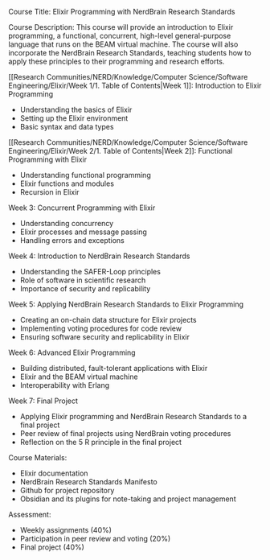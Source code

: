Course Title: Elixir Programming with NerdBrain Research Standards

Course Description: 
This course will provide an introduction to Elixir programming, a functional, concurrent, high-level general-purpose language that runs on the BEAM virtual machine. The course will also incorporate the NerdBrain Research Standards, teaching students how to apply these principles to their programming and research efforts.

[[Research Communities/NERD/Knowledge/Computer Science/Software Engineering/Elixir/Week 1/1. Table of Contents|Week 1]]: Introduction to Elixir Programming
- Understanding the basics of Elixir
- Setting up the Elixir environment
- Basic syntax and data types

[[Research Communities/NERD/Knowledge/Computer Science/Software Engineering/Elixir/Week 2/1. Table of Contents|Week 2]]: Functional Programming with Elixir
- Understanding functional programming
- Elixir functions and modules
- Recursion in Elixir

Week 3: Concurrent Programming with Elixir
- Understanding concurrency
- Elixir processes and message passing
- Handling errors and exceptions

Week 4: Introduction to NerdBrain Research Standards
- Understanding the SAFER-Loop principles
- Role of software in scientific research
- Importance of security and replicability

Week 5: Applying NerdBrain Research Standards to Elixir Programming
- Creating an on-chain data structure for Elixir projects
- Implementing voting procedures for code review
- Ensuring software security and replicability in Elixir

Week 6: Advanced Elixir Programming
- Building distributed, fault-tolerant applications with Elixir
- Elixir and the BEAM virtual machine
- Interoperability with Erlang

Week 7: Final Project
- Applying Elixir programming and NerdBrain Research Standards to a final project
- Peer review of final projects using NerdBrain voting procedures
- Reflection on the 5 R principle in the final project

Course Materials: 
- Elixir documentation
- NerdBrain Research Standards Manifesto
- Github for project repository
- Obsidian and its plugins for note-taking and project management

Assessment: 
- Weekly assignments (40%)
- Participation in peer review and voting (20%)
- Final project (40%)